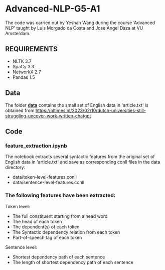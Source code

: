 # Advanced-NLP-G5-A1
The code was carried out by Yeshan Wang during the course ‘Advanced NLP' taught by Luis Morgado da Costa and Jose Angel Daza at VU Amsterdam.

## REQUIREMENTS
- NLTK 3.7
- SpaCy 3.3
- NetworkX 2.7
- Pandas 1.5

## Data
The folder [**data**](https://github.com/Yeshan-Wang/Advanced-NLP-G5-A1/tree/main/data) contains the small set of English data in 'article.txt' is obtained from  https://nltimes.nl/2023/02/10/dutch-universities-still-struggling-uncover-work-written-chatgpt

## Code
### feature_extraction.ipynb
The notebook extracts several syntactic features from the original set of English data in 'article.txt' and save as corresponding conll files in the data directory:
- data/token-level-features.conll
- data/sentence-level-features.conll

### The following features have been extracted:
Token level:
- The full constituent starting from a head word
- The head of each token
- The dependent(s) of each token
- The Syntactic dependency relation from each token
- Part-of-speech tag of each token

Sentence level:
- Shortest dependency path of each sentence
- The length of shortest dependency path of each sentence
